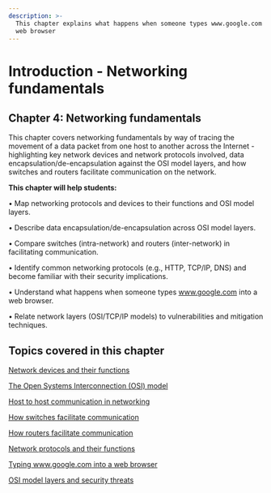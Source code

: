 ```yaml
---
description: >-
  This chapter explains what happens when someone types www.google.com into a
  web browser
---
```


# Introduction - Networking fundamentals

## Chapter 4: Networking fundamentals

This chapter covers networking fundamentals by way of tracing the movement of a data packet from one host to another across the Internet - highlighting key network devices and network protocols involved, data encapsulation/de-encapsulation against the OSI model layers, and how switches and routers facilitate communication on the network.

**This chapter will help students:**

• Map networking protocols and devices to their functions and OSI model layers.

• Describe data encapsulation/de-encapsulation across OSI model layers.

• Compare switches (intra-network) and routers (inter-network) in facilitating communication.

• Identify common networking protocols (e.g., HTTP, TCP/IP, DNS) and become familiar with their security implications.

• Understand what happens when someone types www.google.com into a web browser.

• Relate network layers (OSI/TCP/IP models) to vulnerabilities and mitigation techniques.

## Topics covered in this chapter

[Network devices and their functions](network-devices-and-their-functions/)

[The Open Systems Interconnection (OSI) model](the-open-systems-interconnection-osi-model.md)

[Host to host communication in networking](host-to-host-communication-in-networking.md)

[How switches facilitate communication](how-switches-facilitate-communication.md)

[How routers facilitate communication](how-routers-facilitate-communication.md)

[Network protocols and their functions](network-protocols-and-their-functions.md)

[Typing www.google.com into a web browser](typing-www.google.com-into-a-web-browser.md)

[OSI model layers and security threats](osi-model-layers-and-security-threats.md)
